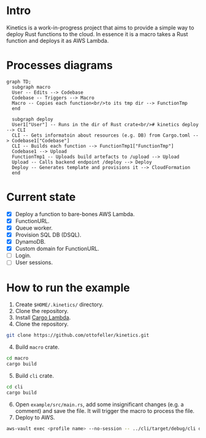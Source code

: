 # Intro
Kinetics is a work-in-progress project that aims to provide a simple way to deploy Rust functions to the cloud. In essence it is a macro takes a Rust function and deploys it as AWS Lambda.

# Processes diagrams
```mermaid
graph TD;
  subgraph macro
  User -- Edits --> Codebase
  Codebase -- Triggers --> Macro
  Macro -- Copies each function<br/>to its tmp dir --> FunctionTmp
  end

  subgraph deploy
  User1["User"] -- Runs in the dir of Rust crate<br/># kinetics deploy --> CLI
  CLI -- Gets informatoin about resources (e.g. DB) from Cargo.toml --> Codebase1["Codebase"]
  CLI -- Builds each function --> FunctionTmp1["FunctionTmp"]
  Codebase1 --> Upload
  FunctionTmp1 -- Uploads build artefacts to /upload --> Upload
  Upload -- Calls backend endpoint /deploy --> Deploy
  Deploy -- Generates template and provisions it --> CloudFormation
  end
```

# Current state
- [x] Deploy a function to bare-bones AWS Lambda.
- [x] FunctionURL.
- [x] Queue worker.
- [x] Provision SQL DB (DSQL).
- [x] DynamoDB.
- [x] Custom domain for FunctionURL.
- [ ] Login.
- [ ] User sessions.

# How to run the example
1. Create `$HOME/.kinetics/` directory.
1. Clone the repository.
1. Install [Cargo Lambda](https://www.cargo-lambda.info/guide/getting-started.html#step-1-install-cargo-lambda).
1. Clone the repository.
```bash
git clone https://github.com/ottofeller/kinetics.git
```
4. Build `macro` crate.
```bash
cd macro
cargo build
```
5. Build `cli` crate.
```bash
cd cli
cargo build
```
6. Open `example/src/main.rs`, add some insignificant changes (e.g. a comment) and save the file. It will trigger the macro to process the file.
7. Deploy to AWS.
```bash
aws-vault exec <profile name> --no-session -- ../cli/target/debug/cli deploy
```
